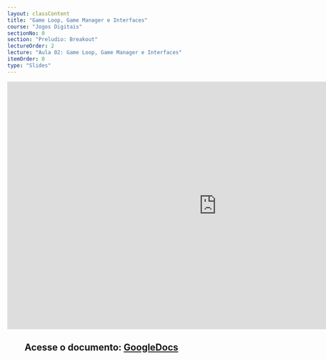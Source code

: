```yaml
---
layout: classContent
title: "Game Loop, Game Manager e Interfaces"
course: "Jogos Digitais"
sectionNo: 0
section: "Preludio: Breakout"
lectureOrder: 2
lecture: "Aula 02: Game Loop, Game Manager e Interfaces"
itemOrder: 0
type: "Slides"
---
```


<iframe src="https://docs.google.com/presentation/d/e/2PACX-1vQspSgWXBTz2qUSF0R2mCKxIZySw1RuzXypYCAb3BdoXTKJSwXoqaBI3BVcKDMWSNrAj8jakyl5Ym01/embed?start=false&loop=false&delayms=60000" frameborder="0" width="960" height="569" allowfullscreen="true" mozallowfullscreen="true" webkitallowfullscreen="true"></iframe>

## &nbsp;&nbsp;&nbsp;&nbsp;&nbsp;&nbsp;&nbsp;&nbsp;Acesse o documento: [GoogleDocs](https://docs.google.com/presentation/d/1xpmjR78XbNPvtVq3reZV1BQPStDrrQdCaUOm_r68L7A/preview?rm=minimal&usp=sharing)
